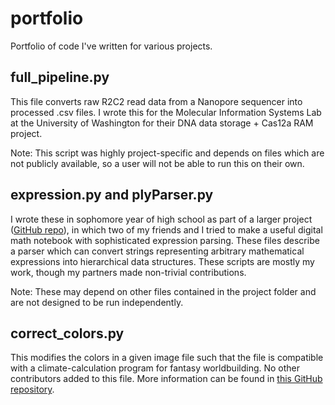 # portfolio
Portfolio of code I've written for various projects. 

## full_pipeline.py
This file converts raw R2C2 read data from a Nanopore sequencer into processed .csv files. I wrote this for the Molecular Information Systems Lab at the University of Washington for their DNA data storage + Cas12a RAM project. 

Note: This script was highly project-specific and depends on files which are not publicly available, so a user will not be able to run this on their own.

## expression.py and plyParser.py
I wrote these in sophomore year of high school as part of a larger project ([GitHub repo](https://github.com/minw1/Clean-Math)), in which two of my friends and I tried to make a useful digital math notebook with sophisticated expression parsing. These files describe a parser which can convert strings representing arbitrary mathematical expressions into hierarchical data structures. These scripts are mostly my work, though my partners made non-trivial contributions.

Note: These may depend on other files contained in the project folder and are not designed to be run independently.

## correct_colors.py
This modifies the colors in a given image file such that the file is compatible with a climate-calculation program for fantasy worldbuilding. No other contributors added to this file. More information can be found in [this GitHub repository](https://github.com/PHarvey7/speculative-koppen).